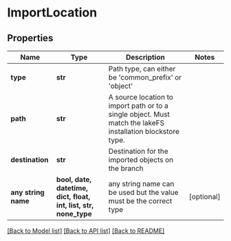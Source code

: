 # ImportLocation


## Properties
Name | Type | Description | Notes
------------ | ------------- | ------------- | -------------
**type** | **str** | Path type, can either be &#39;common_prefix&#39; or &#39;object&#39; | 
**path** | **str** | A source location to import path or to a single object. Must match the lakeFS installation blockstore type. | 
**destination** | **str** | Destination for the imported objects on the branch | 
**any string name** | **bool, date, datetime, dict, float, int, list, str, none_type** | any string name can be used but the value must be the correct type | [optional]

[[Back to Model list]](../README.md#documentation-for-models) [[Back to API list]](../README.md#documentation-for-api-endpoints) [[Back to README]](../README.md)


